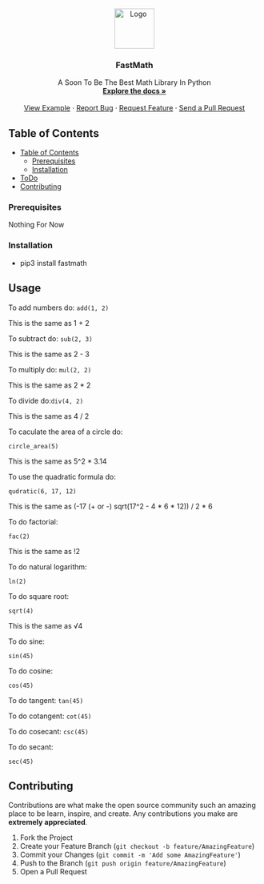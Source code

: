 <br />
<p align="center">
  <a href="https://github.com/roshanlam/FastMath/">
    <img src="./logo.png" alt="Logo" width="80" height="80">
  </a>

  <h3 align="center">FastMath</h3>

  <p align="center">
    A Soon To Be The Best Math Library In Python
    <br />
    <a href="https://github.com/roshanlam/FastMath/README.md"><strong>Explore the docs »</strong></a>
    <br />
    <br />
    <a href="https://github.com/roshanlam/FastMath/test.py">View Example</a>
    ·
    <a href="https://github.com/roshanlam/FastMath/issues">Report Bug</a>
    ·
    <a href="https://github.com/roshanlam/FastMath/issues">Request Feature</a>
    ·
    <a href="https://github.com/roshanlam/FastMath/pulls">Send a Pull Request</a>
  </p>
</p>


<!-- TABLE OF CONTENTS -->
## Table of Contents

- [Table of Contents](#table-of-contents)
  - [Prerequisites](#prerequisites)
  - [Installation](#installation)
- [ToDo](#todo)
- [Contributing](#contributing)

### Prerequisites

Nothing For Now

### Installation

* pip3 install fastmath

## Usage

To add numbers do: `add(1, 2)`

This is the same as 1 + 2

To subtract do: `sub(2, 3)`

This is the same as 2 - 3

To multiply do: `mul(2, 2)`

This is the same as 2 * 2

To divide do:`div(4, 2)`

This is the same as 4 / 2

To caculate the area of a circle do:

`circle_area(5)`

This is the same as 5^2 * 3.14

To use the quadratic formula do:

`qudratic(6, 17, 12)`

This is the same as (-17 (+ or -) sqrt(17^2 - 4 * 6 * 12)) / 2 * 6

To do factorial:

`fac(2)`

This is the same as !2

To do natural logarithm:

`ln(2)`


To do square root:

`sqrt(4)`

This is the same as √4

To do sine:

`sin(45)`

To do cosine:

`cos(45)`

To do tangent:
`tan(45)`


To do cotangent:
`cot(45)`

To do cosecant:
`csc(45)`

To do secant:

`sec(45)`

## Contributing

Contributions are what make the open source community such an amazing place to be learn, inspire, and create. Any contributions you make are **extremely appreciated**.

1. Fork the Project
2. Create your Feature Branch (`git checkout -b feature/AmazingFeature`)
3. Commit your Changes (`git commit -m 'Add some AmazingFeature'`)
4. Push to the Branch (`git push origin feature/AmazingFeature`)
5. Open a Pull Request

